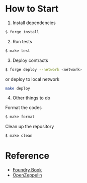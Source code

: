 # How to Start
1. Install dependencies
```bash
$ forge install
```

2. Run tests
```bash
$ make test
```

3. Deploy contracts
```bash
$ forge deploy --network <network>
```

or deploy to local network
```bash
make deploy
```

4. Other things to do

Format the codes
```bash
$ make format
```

Clean up the repository
```bash
$ make clean
```




# Reference
- [Foundry Book](https://book.getfoundry.sh/)
- [OpenZeppelin](https://docs.openzeppelin.com/contracts/4.x/)